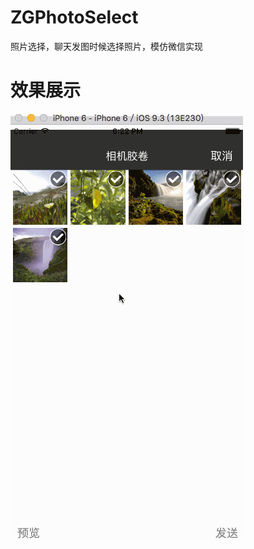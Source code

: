 # ZGPhotoSelect
照片选择，聊天发图时候选择照片，模仿微信实现

# 效果展示
![ZGPhotoSelect效果展示](https://github.com/MR-Zong/ZGPhotoSelect/blob/master/ZGPhotoSelect/ZGPhotoSelect/ZGPhotoSelect.gif)
